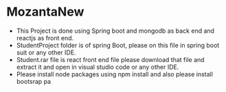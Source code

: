 # MozantaNew

* This Project is done using Spring boot and mongodb as back end and reactjs as front end.
* StudentProject folder is of spring Boot, please on this file in spring boot suit or any other IDE.
* Student.rar file is react front end file please download that file and extract it and open in visual studio code or any other IDE.
* Please install node packages using npm install and also please install bootsrap pa
